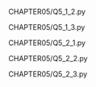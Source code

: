 CHAPTER05/Q5_1_2.py

CHAPTER05/Q5_1_3.py

CHAPTER05/Q5_2_1.py

CHAPTER05/Q5_2_2.py

CHAPTER05/Q5_2_3.py
